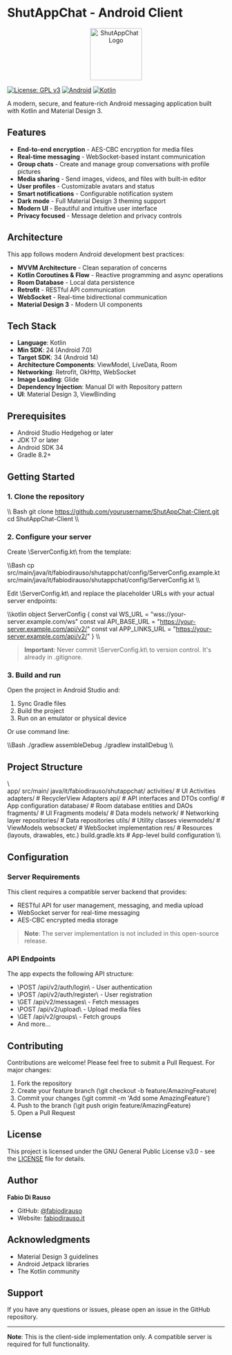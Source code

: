 ﻿# ShutAppChat - Android Client

<p align="center">
  <img src="app/src/main/res/mipmap-xxxhdpi/ic_launcher.png" alt="ShutAppChat Logo" width="120"/>
</p>

[![License: GPL v3](https://img.shields.io/badge/License-GPLv3-blue.svg)](https://www.gnu.org/licenses/gpl-3.0)
[![Android](https://img.shields.io/badge/Platform-Android-green.svg)](https://www.android.com)
[![Kotlin](https://img.shields.io/badge/Language-Kotlin-purple.svg)](https://kotlinlang.org)

A modern, secure, and feature-rich Android messaging application built with Kotlin and Material Design 3.

##  Features

-  **End-to-end encryption** - AES-CBC encryption for media files
-  **Real-time messaging** - WebSocket-based instant communication
-  **Group chats** - Create and manage group conversations with profile pictures
-  **Media sharing** - Send images, videos, and files with built-in editor
-  **User profiles** - Customizable avatars and status
-  **Smart notifications** - Configurable notification system
-  **Dark mode** - Full Material Design 3 theming support
-  **Modern UI** - Beautiful and intuitive user interface
-  **Privacy focused** - Message deletion and privacy controls

##  Architecture

This app follows modern Android development best practices:

- **MVVM Architecture** - Clean separation of concerns
- **Kotlin Coroutines & Flow** - Reactive programming and async operations
- **Room Database** - Local data persistence
- **Retrofit** - RESTful API communication
- **WebSocket** - Real-time bidirectional communication
- **Material Design 3** - Modern UI components

##  Tech Stack

- **Language**: Kotlin
- **Min SDK**: 24 (Android 7.0)
- **Target SDK**: 34 (Android 14)
- **Architecture Components**: ViewModel, LiveData, Room
- **Networking**: Retrofit, OkHttp, WebSocket
- **Image Loading**: Glide
- **Dependency Injection**: Manual DI with Repository pattern
- **UI**: Material Design 3, ViewBinding

##  Prerequisites

- Android Studio Hedgehog or later
- JDK 17 or later
- Android SDK 34
- Gradle 8.2+

##  Getting Started

### 1. Clone the repository

\\\ Bash
git clone https://github.com/yourusername/ShutAppChat-Client.git
cd ShutAppChat-Client
\\\

### 2. Configure your server

Create \ServerConfig.kt\ from the template:

\\\Bash
cp src/main/java/it/fabiodirauso/shutappchat/config/ServerConfig.example.kt \
   src/main/java/it/fabiodirauso/shutappchat/config/ServerConfig.kt
\\\

Edit \ServerConfig.kt\ and replace the placeholder URLs with your actual server endpoints:

\\\kotlin
object ServerConfig {
    const val WS_URL = "wss://your-server.example.com/ws"
    const val API_BASE_URL = "https://your-server.example.com/api/v2/"
    const val APP_LINKS_URL = "https://your-server.example.com/api/v2/"
}
\\\

> **Important**: Never commit \ServerConfig.kt\ to version control. It's already in \.gitignore\.

### 3. Build and run

Open the project in Android Studio and:

1. Sync Gradle files
2. Build the project
3. Run on an emulator or physical device

Or use command line:

\\\Bash
./gradlew assembleDebug
./gradlew installDebug
\\\

##  Project Structure

\\\
app/
src/main/
    java/it/fabiodirauso/shutappchat/
	       activities/        # UI Activities
		   adapters/          # RecyclerView Adapters
		   api/               # API interfaces and DTOs
		   config/            # App configuration
		   database/          # Room database entities and DAOs
		   fragments/         # UI Fragments
		   models/            # Data models
		   network/           # Networking layer
		   repositories/      # Data repositories
		   utils/             # Utility classes
		   viewmodels/        # ViewModels
	   websocket/         # WebSocket implementation
	   res/                   # Resources (layouts, drawables, etc.)
build.gradle.kts           # App-level build configuration
\\\

##  Configuration

### Server Requirements

This client requires a compatible server backend that provides:

- RESTful API for user management, messaging, and media upload
- WebSocket server for real-time messaging
- AES-CBC encrypted media storage

> **Note**: The server implementation is not included in this open-source release.

### API Endpoints

The app expects the following API structure:

- \POST /api/v2/auth/login\ - User authentication
- \POST /api/v2/auth/register\ - User registration
- \GET /api/v2/messages\ - Fetch messages
- \POST /api/v2/upload\ - Upload media files
- \GET /api/v2/groups\ - Fetch groups
- And more...

##  Contributing

Contributions are welcome! Please feel free to submit a Pull Request. For major changes:

1. Fork the repository
2. Create your feature branch (\git checkout -b feature/AmazingFeature\)
3. Commit your changes (\git commit -m 'Add some AmazingFeature'\)
4. Push to the branch (\git push origin feature/AmazingFeature\)
5. Open a Pull Request

##  License

This project is licensed under the GNU General Public License v3.0 - see the [LICENSE](LICENSE) file for details.

##  Author

**Fabio Di Rauso**

- GitHub: [@fabiodirauso](https://github.com/fabiodirauso)
- Website: [fabiodirauso.it](https://fabiodirauso.it)

##  Acknowledgments

- Material Design 3 guidelines
- Android Jetpack libraries
- The Kotlin community

##  Support

If you have any questions or issues, please open an issue in the GitHub repository.

---

**Note**: This is the client-side implementation only. A compatible server is required for full functionality.
